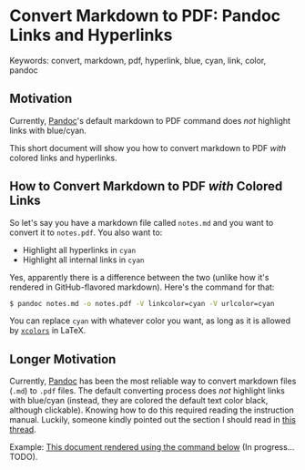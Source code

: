# Convert Markdown to PDF: Pandoc Links and Hyperlinks

Keywords: convert, markdown, pdf, hyperlink, blue, cyan, link, color, pandoc

## Motivation

Currently, [Pandoc](https://pandoc.org/getting-started.html)'s default markdown to PDF
command does *not* highlight links with blue/cyan.

This short document will show you how to convert markdown to PDF *with* colored links and hyperlinks.


## How to Convert Markdown to PDF *with* Colored Links

So let's say you have a markdown file called `notes.md` and you want to convert
it to `notes.pdf`. You also want to:

- Highlight all hyperlinks in `cyan`
- Highlight all internal links in `cyan`

Yes, apparently there is a difference between the two (unlike how it's rendered
in GitHub-flavored markdown). Here's the command for that:

```bash
$ pandoc notes.md -o notes.pdf -V linkcolor=cyan -V urlcolor=cyan
```

You can replace `cyan` with whatever color you want, as long as it is allowed by
[`xcolors`](https://en.wikibooks.org/wiki/LaTeX/Colors#Predefined_colors) in LaTeX.

## Longer Motivation

Currently, [Pandoc](https://pandoc.org/getting-started.html) has been the most
reliable way to convert markdown files (`.md`) to `.pdf` files.
The default converting process does *not* highlight links with blue/cyan (instead,
they are colored the default text color black, although clickable). Knowing 
how to do this required reading the instruction manual. Luckily, 
someone kindly pointed out the section I should read in [this thread](https://groups.google.com/forum/?utm_medium=email&utm_source=footer#!msg/pandoc-discuss/EhXTHbvEv-w/nHYzWtCTAgAJ).

Example: [This document rendered using the command below]() (In progress... TODO).

